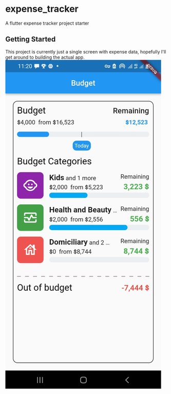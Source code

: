 # expense_tracker

A flutter expense tracker project starter

## Getting Started

This project is currently just a single screen with expense data, hopefully I'll get around to building the actual app.
![screen](screenshot/home.jpg)